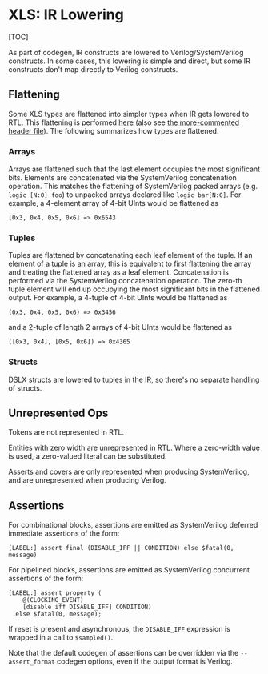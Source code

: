 # XLS: IR Lowering

[TOC]

As part of codegen, IR constructs are lowered to Verilog/SystemVerilog
constructs. In some cases, this lowering is simple and direct, but some IR
constructs don't map directly to Verilog constructs.

## Flattening

Some XLS types are flattened into simpler types when IR gets lowered to RTL.
This flattening is performed
[here](https://github.com/google/xls/tree/main/xls/codegen/flattening.cc) (also see
[the more-commented header file](https://github.com/google/xls/tree/main/xls/codegen/flattening.h)).
The following summarizes how types are flattened.

### Arrays

Arrays are flattened such that the last element occupies the most significant
bits. Elements are concatenated via the SystemVerilog concatenation operation.
This matches the flattening of SystemVerilog packed arrays (e.g. `logic [N:0]
foo`) to unpacked arrays declared like `logic bar[N:0]`. For example, a
4-element array of 4-bit UInts would be flattened as

```
[0x3, 0x4, 0x5, 0x6] => 0x6543
```

### Tuples

Tuples are flattened by concatenating each leaf element of the tuple. If an
element of a tuple is an array, this is equivalent to first flattening the array
and treating the flattened array as a leaf element. Concatenation is performed
via the SystemVerilog concatenation operation. The zero-th tuple element will
end up occupying the most significant bits in the flattened output. For example,
a 4-tuple of 4-bit UInts would be flattened as

```
(0x3, 0x4, 0x5, 0x6) => 0x3456
```

and a 2-tuple of length 2 arrays of 4-bit UInts would be flattened as

```
([0x3, 0x4], [0x5, 0x6]) => 0x4365
```

### Structs

DSLX structs are lowered to tuples in the IR, so there's no separate handling of
structs.

## Unrepresented Ops

Tokens are not represented in RTL.

Entities with zero width are unrepresented in RTL. Where a zero-width value is
used, a zero-valued literal can be substituted.

Asserts and covers are only represented when producing SystemVerilog, and are
unrepresented when producing Verilog.

## Assertions

For combinational blocks, assertions are emitted as SystemVerilog deferred
immediate assertions of the form:

```
[LABEL:] assert final (DISABLE_IFF || CONDITION) else $fatal(0, message)
```

For pipelined blocks, assertions are emitted as SystemVerilog concurrent
assertions of the form:

```
[LABEL:] assert property (
    @(CLOCKING_EVENT)
    [disable iff DISABLE_IFF] CONDITION)
  else $fatal(0, message);
```

If reset is present and asynchronous, the `DISABLE_IFF` expression is wrapped in
a call to `$sampled()`.

Note that the default codegen of assertions can be overridden via the
`--assert_format` codegen options, even if the output format is Verilog.
